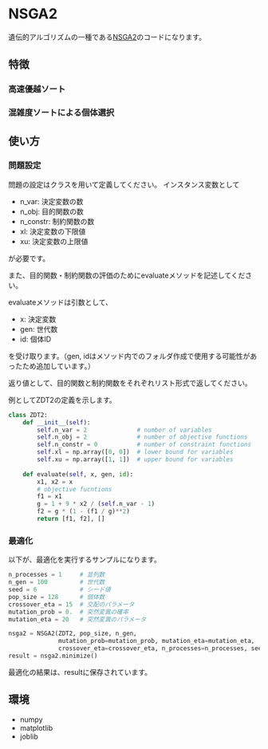 # NSGA2

遺伝的アルゴリズムの一種である[NSGA2](https://ieeexplore.ieee.org/document/996017)のコードになります。

## 特徴
### 高速優越ソート

### 混雑度ソートによる個体選択

## 使い方
### 問題設定
問題の設定はクラスを用いて定義してください。
インスタンス変数として


- n_var:    決定変数の数
- n_obj:    目的関数の数
- n_constr: 制約関数の数
- xl:       決定変数の下限値
- xu:       決定変数の上限値


が必要です。


また、目的関数・制約関数の評価のためにevaluateメソッドを記述してください。


evaluateメソッドは引数として、


- x:   決定変数
- gen: 世代数
- id:  個体ID


を受け取ります。（gen, idはメソッド内でのフォルダ作成で使用する可能性があったため追加しています。）


返り値として、目的関数と制約関数をそれぞれリスト形式で返してください。


例としてZDT2の定義を示します。
```python
class ZDT2:
    def __init__(self):
        self.n_var = 2              # number of variables
        self.n_obj = 2              # number of objective functions
        self.n_constr = 0           # number of constraint functions
        self.xl = np.array([0, 0])  # lower bound for variables
        self.xu = np.array([1, 1])  # upper bound for variables
    
    def evaluate(self, x, gen, id):
        x1, x2 = x
        # objective fucntions
        f1 = x1
        g = 1 + 9 * x2 / (self.n_var - 1)
        f2 = g * (1 - (f1 / g)**2)
        return [f1, f2], []
```

### 最適化

以下が、最適化を実行するサンプルになります。

```python
n_processes = 1     # 並列数
n_gen = 100         # 世代数
seed = 6            # シード値
pop_size = 128      # 個体数
crossover_eta = 15  # 交配のパラメータ
mutation_prob = 0.  # 突然変異の確率
mutation_eta = 20   # 突然変異のパラメータ

nsga2 = NSGA2(ZDT2, pop_size, n_gen,
              mutation_prob=mutation_prob, mutation_eta=mutation_eta,
              crossover_eta=crossover_eta, n_processes=n_processes, seed=seed)
result = nsga2.minimize()
```

最適化の結果は、resultに保存されています。

## 環境
- numpy
- matplotlib
- joblib


